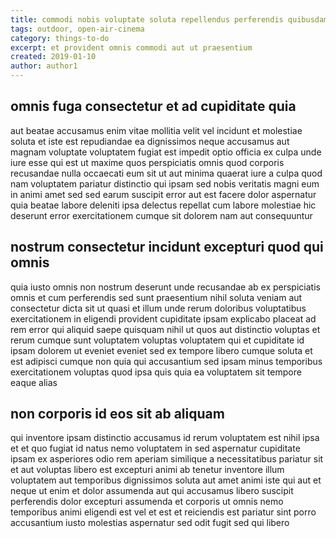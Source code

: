 ```yaml
---
title: commodi nobis voluptate soluta repellendus perferendis quibusdam article 1814
tags: outdoor, open-air-cinema
category: things-to-do
excerpt: et provident omnis commodi aut ut praesentium
created: 2019-01-10
author: author1
---
```


## omnis fuga consectetur et ad cupiditate quia

aut beatae accusamus enim vitae mollitia velit vel incidunt et molestiae soluta et iste est repudiandae ea dignissimos neque accusamus aut magnam voluptate voluptatem fugiat est impedit optio officia ex culpa unde iure esse qui est ut maxime quos perspiciatis omnis quod corporis recusandae nulla occaecati eum sit ut aut minima quaerat iure a culpa quod nam voluptatem pariatur distinctio qui ipsam sed nobis veritatis magni eum in animi amet sed sed earum suscipit error aut est facere dolor aspernatur quia beatae labore deleniti ipsa delectus repellat cum labore molestiae hic deserunt error exercitationem cumque sit dolorem nam aut consequuntur

## nostrum consectetur incidunt excepturi quod qui omnis

quia iusto omnis non nostrum deserunt unde recusandae ab ex perspiciatis omnis et cum perferendis sed sunt praesentium nihil soluta veniam aut consectetur dicta sit ut quasi et illum unde rerum doloribus voluptatibus exercitationem in eligendi provident cupiditate ipsam explicabo placeat ad rem error qui aliquid saepe quisquam nihil ut quos aut distinctio voluptas et rerum cumque sunt voluptatem voluptas voluptatem qui et cupiditate id ipsam dolorem ut eveniet eveniet sed ex tempore libero cumque soluta et est adipisci cumque non quia qui accusantium sed ipsam minus temporibus exercitationem voluptas quod ipsa quis quia ea voluptatem sit tempore eaque alias

## non corporis id eos sit ab aliquam

qui inventore ipsam distinctio accusamus id rerum voluptatem est nihil ipsa et et quo fugiat id natus nemo voluptatem in sed aspernatur cupiditate ipsam ex asperiores odio rem aperiam similique a necessitatibus pariatur sit et aut voluptas libero est excepturi animi ab tenetur inventore illum voluptatem aut temporibus dignissimos soluta aut amet animi iste qui aut et neque ut enim et dolor assumenda aut qui accusamus libero suscipit perferendis dolor excepturi assumenda et corporis ut omnis nemo temporibus animi eligendi est vel et est et reiciendis est pariatur sint porro accusantium iusto molestias aspernatur sed odit fugit sed qui libero
